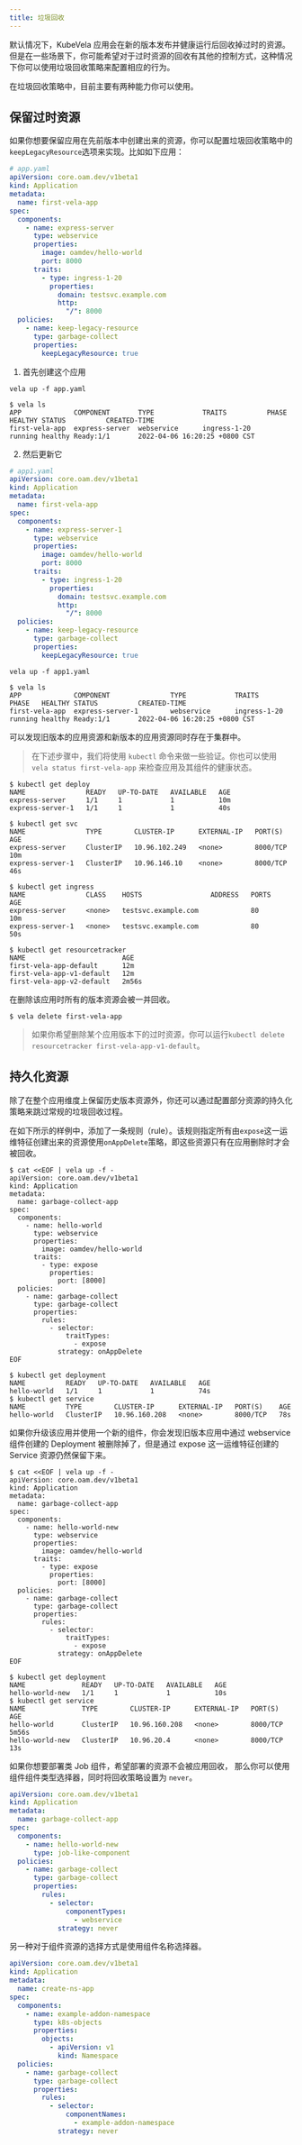 ```yaml
---
title: 垃圾回收
---
```


默认情况下，KubeVela 应用会在新的版本发布并健康运行后回收掉过时的资源。但是在一些场景下，你可能希望对于过时资源的回收有其他的控制方式，这种情况下你可以使用垃圾回收策略来配置相应的行为。

在垃圾回收策略中，目前主要有两种能力你可以使用。

## 保留过时资源

如果你想要保留应用在先前版本中创建出来的资源，你可以配置垃圾回收策略中的`keepLegacyResource`选项来实现。比如如下应用：

```yaml
# app.yaml
apiVersion: core.oam.dev/v1beta1
kind: Application
metadata:
  name: first-vela-app
spec:
  components:
    - name: express-server
      type: webservice
      properties:
        image: oamdev/hello-world
        port: 8000
      traits:
        - type: ingress-1-20
          properties:
            domain: testsvc.example.com
            http:
              "/": 8000
  policies:
    - name: keep-legacy-resource
      type: garbage-collect
      properties:
        keepLegacyResource: true
```

1. 首先创建这个应用

``` shell
vela up -f app.yaml
```

```shell
$ vela ls
APP             COMPONENT       TYPE            TRAITS          PHASE   HEALTHY STATUS          CREATED-TIME                 
first-vela-app  express-server  webservice      ingress-1-20    running healthy Ready:1/1       2022-04-06 16:20:25 +0800 CST
```

2. 然后更新它

```yaml
# app1.yaml
apiVersion: core.oam.dev/v1beta1
kind: Application
metadata:
  name: first-vela-app
spec:
  components:
    - name: express-server-1
      type: webservice
      properties:
        image: oamdev/hello-world
        port: 8000
      traits:
        - type: ingress-1-20
          properties:
            domain: testsvc.example.com
            http:
              "/": 8000
  policies:
    - name: keep-legacy-resource
      type: garbage-collect
      properties:
        keepLegacyResource: true
```

``` shell
vela up -f app1.yaml
```

```shell
$ vela ls
APP             COMPONENT               TYPE            TRAITS          PHASE   HEALTHY STATUS          CREATED-TIME                 
first-vela-app  express-server-1        webservice      ingress-1-20    running healthy Ready:1/1       2022-04-06 16:20:25 +0800 CST
```

可以发现旧版本的应用资源和新版本的应用资源同时存在于集群中。

> 在下述步骤中，我们将使用 `kubectl` 命令来做一些验证。你也可以使用 `vela status first-vela-app` 来检查应用及其组件的健康状态。

```
$ kubectl get deploy
NAME               READY   UP-TO-DATE   AVAILABLE   AGE
express-server     1/1     1            1           10m
express-server-1   1/1     1            1           40s
```

```
$ kubectl get svc
NAME               TYPE        CLUSTER-IP      EXTERNAL-IP   PORT(S)    AGE
express-server     ClusterIP   10.96.102.249   <none>        8000/TCP   10m
express-server-1   ClusterIP   10.96.146.10    <none>        8000/TCP   46s
```

```
$ kubectl get ingress
NAME               CLASS    HOSTS                 ADDRESS   PORTS   AGE
express-server     <none>   testsvc.example.com             80      10m
express-server-1   <none>   testsvc.example.com             80      50s
```

```
$ kubectl get resourcetracker
NAME                        AGE
first-vela-app-default      12m
first-vela-app-v1-default   12m
first-vela-app-v2-default   2m56s
```

在删除该应用时所有的版本资源会被一并回收。

```
$ vela delete first-vela-app
```

> 如果你希望删除某个应用版本下的过时资源，你可以运行`kubectl delete resourcetracker first-vela-app-v1-default`。

## 持久化资源

除了在整个应用维度上保留历史版本资源外，你还可以通过配置部分资源的持久化策略来跳过常规的垃圾回收过程。

在如下所示的样例中，添加了一条规则（rule）。该规则指定所有由`expose`这一运维特征创建出来的资源使用`onAppDelete`策略，即这些资源只有在应用删除时才会被回收。

```shell
$ cat <<EOF | vela up -f -
apiVersion: core.oam.dev/v1beta1
kind: Application
metadata:
  name: garbage-collect-app
spec:
  components:
    - name: hello-world
      type: webservice
      properties:
        image: oamdev/hello-world
      traits:
        - type: expose
          properties:
            port: [8000]
  policies:
    - name: garbage-collect
      type: garbage-collect
      properties:
        rules:
          - selector:
              traitTypes:
                - expose
            strategy: onAppDelete
EOF
```

```shell
$ kubectl get deployment
NAME          READY   UP-TO-DATE   AVAILABLE   AGE
hello-world   1/1     1            1           74s
$ kubectl get service   
NAME          TYPE        CLUSTER-IP      EXTERNAL-IP   PORT(S)    AGE
hello-world   ClusterIP   10.96.160.208   <none>        8000/TCP   78s
```

如果你升级该应用并使用一个新的组件，你会发现旧版本应用中通过 webservice 组件创建的 Deployment 被删除掉了，但是通过 expose 这一运维特征创建的 Service 资源仍然保留下来。
```shell
$ cat <<EOF | vela up -f -
apiVersion: core.oam.dev/v1beta1
kind: Application
metadata:
  name: garbage-collect-app
spec:
  components:
    - name: hello-world-new
      type: webservice
      properties:
        image: oamdev/hello-world
      traits:
        - type: expose
          properties:
            port: [8000]
  policies:
    - name: garbage-collect
      type: garbage-collect
      properties:
        rules:
          - selector:
              traitTypes:
                - expose
            strategy: onAppDelete
EOF

$ kubectl get deployment
NAME              READY   UP-TO-DATE   AVAILABLE   AGE
hello-world-new   1/1     1            1           10s
$ kubectl get service   
NAME              TYPE        CLUSTER-IP      EXTERNAL-IP   PORT(S)    AGE
hello-world       ClusterIP   10.96.160.208   <none>        8000/TCP   5m56s
hello-world-new   ClusterIP   10.96.20.4      <none>        8000/TCP   13s
```

如果你想要部署类 Job 组件，希望部署的资源不会被应用回收， 那么你可以使用组件组件类型选择器，同时将回收策略设置为 `never`。

```yaml
apiVersion: core.oam.dev/v1beta1
kind: Application
metadata:
  name: garbage-collect-app
spec:
  components:
    - name: hello-world-new
      type: job-like-component
  policies:
    - name: garbage-collect
      type: garbage-collect
      properties:
        rules:
          - selector:
              componentTypes:
                - webservice
            strategy: never
```

另一种对于组件资源的选择方式是使用组件名称选择器。

```yaml
apiVersion: core.oam.dev/v1beta1
kind: Application
metadata:
  name: create-ns-app
spec:
  components:
    - name: example-addon-namespace
      type: k8s-objects
      properties:
        objects:
          - apiVersion: v1
            kind: Namespace
  policies:
    - name: garbage-collect
      type: garbage-collect
      properties:
        rules:
          - selector:
              componentNames:
                - example-addon-namespace
            strategy: never
```

